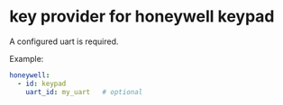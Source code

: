 # key provider for honeywell keypad

A configured uart is required.

Example:
```yaml
honeywell:
  - id: keypad
    uart_id: my_uart   # optional
```

